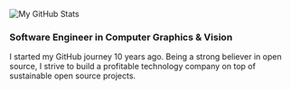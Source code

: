 ![My GitHub Stats](https://github-readme-stats.vercel.app/api?username=tyt2y3&show_icons=true)

### Software Engineer in Computer Graphics & Vision

I started my GitHub journey 10 years ago. Being a strong believer in open source, I strive to build a profitable technology company on top of sustainable open source projects.
